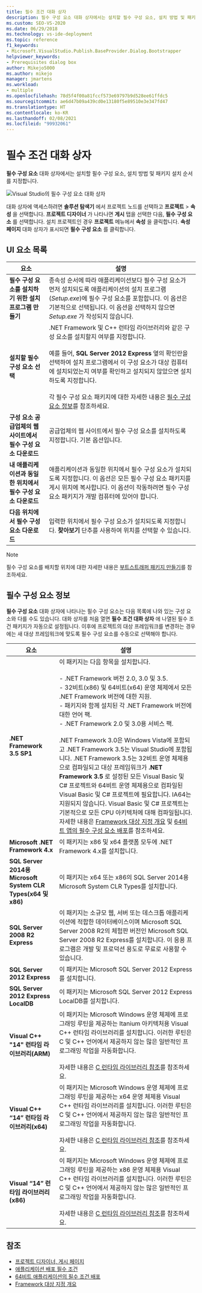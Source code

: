 ```yaml
---
title: 필수 조건 대화 상자
description: 필수 구성 요소 대화 상자에서는 설치할 필수 구성 요소, 설치 방법 및 패키지 설치 순서를 지정합니다.
ms.custom: SEO-VS-2020
ms.date: 06/29/2018
ms.technology: vs-ide-deployment
ms.topic: reference
f1_keywords:
- Microsoft.VisualStudio.Publish.BaseProvider.Dialog.Bootstrapper
helpviewer_keywords:
- Prerequisites dialog box
author: Mikejo5000
ms.author: mikejo
manager: jmartens
ms.workload:
- multiple
ms.openlocfilehash: 78d5f4f00a81fccf573e69797b9d528ee61ffdc5
ms.sourcegitcommit: ae6d47b09a439cd0e13180f5e89510e3e347fd47
ms.translationtype: HT
ms.contentlocale: ko-KR
ms.lasthandoff: 02/08/2021
ms.locfileid: "99932061"
---
```

# <a name="prerequisites-dialog-box"></a>필수 조건 대화 상자

**필수 구성 요소** 대화 상자에서는 설치할 필수 구성 요소, 설치 방법 및 패키지 설치 순서를 지정합니다.

![Visual Studio의 필수 구성 요소 대화 상자](media/prerequisites-dialog-box.png)

대화 상자에 액세스하려면 **솔루션 탐색기** 에서 프로젝트 노드를 선택하고 **프로젝트** > **속성** 을 선택합니다. **프로젝트 디자이너** 가 나타나면 **게시** 탭을 선택한 다음, **필수 구성 요소** 를 선택합니다. 설치 프로젝트인 경우 **프로젝트** 메뉴에서 **속성** 을 클릭합니다. **속성 페이지** 대화 상자가 표시되면 **필수 구성 요소** 를 클릭합니다.

## <a name="uielement-list"></a>UI 요소 목록

|요소|설명|
|-------------|-----------------|
|**필수 구성 요소를 설치하기 위한 설치 프로그램 만들기**|종속성 순서에 따라 애플리케이션보다 필수 구성 요소가 먼저 설치되도록 애플리케이션의 설치 프로그램(*Setup.exe*)에 필수 구성 요소를 포함합니다. 이 옵션은 기본적으로 선택됩니다. 이 옵션을 선택하지 않으면 *Setup.exe* 가 작성되지 않습니다.|
|**설치할 필수 구성 요소 선택**|.NET Framework 및 C++ 런타임 라이브러리와 같은 구성 요소를 설치할지 여부를 지정합니다.<br /><br />예를 들어, **SQL Server 2012 Express** 옆의 확인란을 선택하여 설치 프로그램에서 이 구성 요소가 대상 컴퓨터에 설치되었는지 여부를 확인하고 설치되지 않았으면 설치하도록 지정합니다.<br /><br />각 필수 구성 요소 패키지에 대한 자세한 내용은 [필수 구성 요소 정보](#prerequisites-information)를 참조하세요.|
|**구성 요소 공급업체의 웹 사이트에서 필수 구성 요소 다운로드**|공급업체의 웹 사이트에서 필수 구성 요소를 설치하도록 지정합니다. 기본 옵션입니다.|
|**내 애플리케이션과 동일한 위치에서 필수 구성 요소 다운로드**|애플리케이션과 동일한 위치에서 필수 구성 요소가 설치되도록 지정합니다. 이 옵션은 모든 필수 구성 요소 패키지를 게시 위치에 복사합니다. 이 옵션이 작동하려면 필수 구성 요소 패키지가 개발 컴퓨터에 있어야 합니다.|
|**다음 위치에서 필수 구성 요소 다운로드**|입력한 위치에서 필수 구성 요소가 설치되도록 지정합니다. **찾아보기** 단추를 사용하여 위치를 선택할 수 있습니다.|

> [!NOTE]
> 필수 구성 요소를 배치할 위치에 대한 자세한 내용은 [부트스트래퍼 패키지 만들기](../../deployment/creating-bootstrapper-packages.md#create-custom-bootstrapper-packages)를 참조하세요.

## <a name="prerequisites-information"></a>필수 구성 요소 정보

**필수 구성 요소** 대화 상자에 나타나는 필수 구성 요소는 다음 목록에 나와 있는 구성 요소와 다를 수도 있습니다. 대화 상자를 처음 열면 **필수 조건 대화 상자** 에 나열된 필수 조건 패키지가 자동으로 설정됩니다. 이후에 프로젝트의 대상 프레임워크를 변경하는 경우에는 새 대상 프레임워크에 맞도록 필수 구성 요소를 수동으로 선택해야 합니다.

|요소|설명|
|-------------|-----------------|
|**.NET Framework 3.5 SP1**|이 패키지는 다음 항목을 설치합니다.<br /><br /> -   .NET Framework 버전 2.0, 3.0 및 3.5.<br />-   32비트(x86) 및 64비트(x64) 운영 체제에서 모든 .NET Framework 버전에 대한 지원.<br />-   패키지와 함께 설치된 각 .NET Framework 버전에 대한 언어 팩.<br />-   .NET Framework 2.0 및 3.0용 서비스 팩.<br /><br /> .NET Framework 3.0은 Windows Vista에 포함되고 .NET Framework 3.5는 Visual Studio에 포함됩니다. .NET Framework 3.5는 32비트 운영 체제용으로 컴파일되고 대상 프레임워크가 **.NET Framework 3.5** 로 설정된 모든 Visual Basic 및 C# 프로젝트와 64비트 운영 체제용으로 컴파일된 Visual Basic 및 C# 프로젝트에 필요합니다. IA64는 지원되지 않습니다. Visual Basic 및 C# 프로젝트는 기본적으로 모든 CPU 아키텍처에 대해 컴파일됩니다. 자세한 내용은 [Framework 대상 지정 개요](../../ide/visual-studio-multi-targeting-overview.md) 및 [64비트 앱의 필수 구성 요소 배포](../../deployment/deploying-prerequisites-for-64-bit-applications.md)를 참조하세요.|
|**Microsoft .NET Framework 4.x**|이 패키지는 x86 및 x64 플랫폼 모두에 .NET Framework 4.x를 설치합니다.|
|**SQL Server 2014용 Microsoft System CLR Types(x64 및 x86)**|이 패키지는 x64 또는 x86의 SQL Server 2014용 Microsoft System CLR Types를 설치합니다.|
|**SQL Server 2008 R2 Express**|이 패키지는 소규모 웹, 서버 또는 데스크톱 애플리케이션에 적합한 데이터베이스이며 Microsoft SQL Server 2008 R2의 체험판 버전인 Microsoft SQL Server 2008 R2 Express를 설치합니다. 이 응용 프로그램은 개발 및 프로덕션 용도로 무료로 사용할 수 있습니다.|
|**SQL Server 2012 Express**|이 패키지는 Microsoft SQL Server 2012 Express를 설치합니다.|
|**SQL Server 2012 Express LocalDB**|이 패키지는 Microsoft SQL Server 2012 Express LocalDB를 설치합니다.|
|**Visual C++ "14" 런타임 라이브러리(ARM)**|이 패키지는 Microsoft Windows 운영 체제에 프로그래밍 루틴을 제공하는 Itanium 아키텍처용 Visual C++ 런타임 라이브러리를 설치합니다. 이러한 루틴은 C 및 C++ 언어에서 제공하지 않는 많은 일반적인 프로그래밍 작업을 자동화합니다.<br /><br /> 자세한 내용은 [C 런타임 라이브러리 참조](/cpp/c-runtime-library/c-run-time-library-reference)를 참조하세요.|
|**Visual C++ “14” 런타임 라이브러리(x64)**|이 패키지는 Microsoft Windows 운영 체제에 프로그래밍 루틴을 제공하는 x64 운영 체제용 Visual C++ 런타임 라이브러리를 설치합니다. 이러한 루틴은 C 및 C++ 언어에서 제공하지 않는 많은 일반적인 프로그래밍 작업을 자동화합니다.<br /><br /> 자세한 내용은 [C 런타임 라이브러리 참조](/cpp/c-runtime-library/c-run-time-library-reference)를 참조하세요.|
|**Visual “14” 런타임 라이브러리(x86)**|이 패키지는 Microsoft Windows 운영 체제에 프로그래밍 루틴을 제공하는 x86 운영 체제용 Visual C++ 런타임 라이브러리를 설치합니다. 이러한 루틴은 C 및 C++ 언어에서 제공하지 않는 많은 일반적인 프로그래밍 작업을 자동화합니다.<br /><br /> 자세한 내용은 [C 런타임 라이브러리 참조](/cpp/c-runtime-library/c-run-time-library-reference)를 참조하세요.|

## <a name="see-also"></a>참조

- [프로젝트 디자이너, 게시 페이지](../../ide/reference/publish-page-project-designer.md)
- [애플리케이션 배포 필수 조건](../../deployment/application-deployment-prerequisites.md)
- [64비트 애플리케이션의 필수 조건 배포](../../deployment/deploying-prerequisites-for-64-bit-applications.md)
- [Framework 대상 지정 개요](../../ide/visual-studio-multi-targeting-overview.md)
